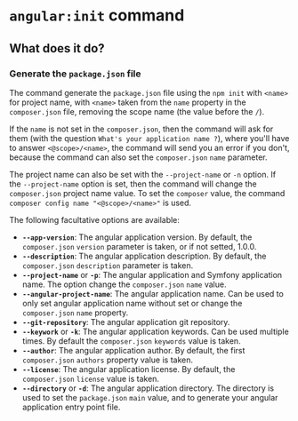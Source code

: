 # `angular:init` command

## What does it do?

### Generate the `package.json` file

The command generate the `package.json` file using the `npm init` with
`<name>` for project name, with `<name>` taken from the `name` property in the
`composer.json` file, removing the scope name (the value before the `/`).

If the `name` is not set in the `composer.json`, then the command will ask for
them (with the question `What's your application name ?`), where you'll have to
answer `<@scope>/<name>`, the command will send you an error if you don't,
because the command can also set the `composer.json` `name` parameter.

The project name can also be set with the `--project-name` or `-n` option.
If the `--project-name` option is set, then the command will change the
`composer.json` project name value. To set the `composer` value, the command
`composer config name "<@scope>/<name>"` is used.

The following facultative options are available:
* **`--app-version`**: The angular application version. By default, the
  `composer.json` `version` parameter is taken, or if not setted, 1.0.0.
* **`--description`**: The angular application description. By default, the
  `composer.json` `description` parameter is taken.
* **`--project-name`** or **`-p`**: The angular application and Symfony
  application name. The option change the `composer.json` `name` value.
* **`--angular-project-name`**: The angular application name. Can be used to
  only set angular application name without set or change the `composer.json`
  `name` property.
* **`--git-repository`**: The angular application git repository.
* **`--keywork`** or **`-k`**: The angular application keywords. Can be used
  multiple times. By default the `composer.json` `keywords` value is taken.
* **`--author`**: The angular application author. By default, the first
  `composer.json` `authors` property value is taken.
* **`--license`**: The angular application license. By default, the  
  `composer.json` `license` value is taken.
* **`--directory`** or **`-d`**: The angular application directory. The
  directory is used to set the `package.json` `main` value, and to generate
  your angular application entry point file.
